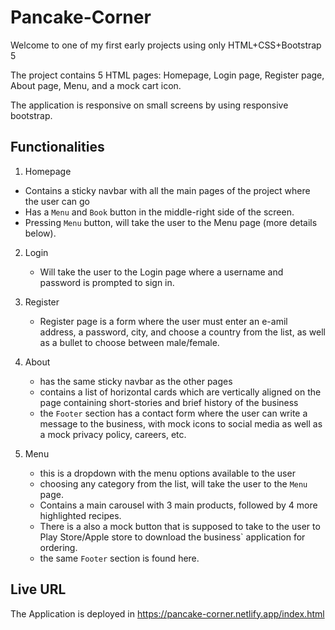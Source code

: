 # Pancake-Corner

Welcome to one of my first early projects using only HTML+CSS+Bootstrap 5

The project contains 5 HTML pages: Homepage, Login page, Register page, About page, Menu, and a mock cart icon.

The application is responsive on small screens by using responsive bootstrap.

## Functionalities

1. Homepage

- Contains a sticky navbar with all the main pages of the project where the user can go
- Has a `Menu` and `Book` button in the middle-right side of the screen.
- Pressing `Menu` button, will take the user to the Menu page (more details below).

2. Login

   - Will take the user to the Login page where a username and password is prompted to sign in.

3. Register

   - Register page is a form where the user must enter an e-amil address, a password, city, and choose a country from the list, as well as a bullet to choose between male/female.

4. About

   - has the same sticky navbar as the other pages
   - contains a list of horizontal cards which are vertically aligned on the page containing short-stories and brief history of the business
   - the `Footer` section has a contact form where the user can write a message to the business, with mock icons to social media as well as a mock privacy policy, careers, etc.

5. Menu
   - this is a dropdown with the menu options available to the user
   - choosing any category from the list, will take the user to the `Menu` page.
   - Contains a main carousel with 3 main products, followed by 4 more highlighted recipes.
   - There is a also a mock button that is supposed to take to the user to Play Store/Apple store to download the business` application for ordering.
   - the same `Footer` section is found here.

## Live URL

The Application is deployed in https://pancake-corner.netlify.app/index.html

